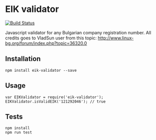 # EIK validator

[![Build Status](https://travis-ci.org/vmanchev/eik-validator.svg?branch=master)](https://travis-ci.org/vmanchev/eik-validator)

Javascript validator for any Bulgarian company registration number. All credits goes to VladSun user from this topic: http://www.linux-bg.org/forum/index.php?topic=36320.0

## Installation

```
npm install eik-validator --save
```

## Usage

```
var EIKValidator = require('eik-validator');
EIKValidator.isValidEIK('121292046'); // true
```

## Tests

```
npm install
npm run test
```